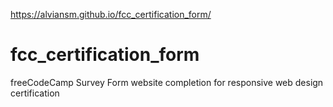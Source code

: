 https://alviansm.github.io/fcc_certification_form/

# fcc_certification_form
freeCodeCamp Survey Form website completion for responsive web design certification
